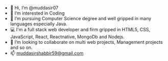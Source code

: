- 👋 Hi, I’m @muddasir07
- 👀 I’m interested in Coding
- 🌱 I’m pursuing Computer Science degree and well gripped in many languages especially Java.
- 💻 I'm a full stack web developer and firm gripped in HTML5, CSS, JavaScript, React, Reactnative, MongoDb and Nodejs.
- 💞️ I’m looking to collaborate on multi web projects, Management projects and so on.
- 📫 muddasirshabbir59@gmail.com

<!---
muddasir07/muddasir07 is a ✨ special ✨ repository because its `README.md` (this file) appears on your GitHub profile.
You can click the Preview link to take a look at your changes.
--->
